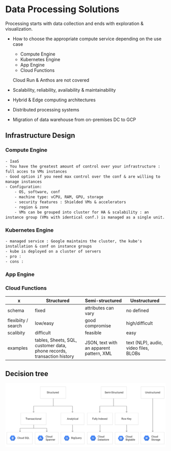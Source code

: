 # Data Processing Solutions

Processing starts with data collection and ends with exploration & visualization.
- How to choose the appropriate compute service depending on the use case
    - Compute Engine
    - Kubernetes Engine
    - App Engine
    - Cloud Functions

    Cloud Run & Anthos are not covered
- Scalability, reliability, availability & maintainability
- Hybrid & Edge computing architectures
- Distributed processing systems
- Migration of data warehouse from on-premises DC to GCP

## Infrastructure Design

### Compute Engine
    - IaaS
    - You have the greatest amount of control over your infrastructure : full acces to VMs instances
    - Good option if you need max control over the conf & are willing to manage instances
    - Configuration:
        - OS, software, conf
        - machine type: vCPU, RAM, GPU, storage
        - security features : Shielded VMs & accelerators
        - region & zone
        - VMs can be grouped into cluster for HA & scalability : an instance group (VMs with identical conf.) is managed as a single unit.

### Kubernetes Engine

    - managed service : Google maintains the cluster, the kube's installation & conf on instance groups
    - kube is deployed on a cluster of servers
    - pro : 
    - cons : 
    
### App Engine


### Cloud Functions




x       | Structured        | Semi-structured           | Unstructured  |
--------| ------------- |-------------| -----|
schema  | fixed      |  attributes can vary | no defined |
flexibiity / search   | low/easy      | good compromise      |   high/difficult |
scalibity   | difficult | feasible      |    easy |
examples   | tables, Sheets, SQL, customer data, phone records, transaction history | JSON, text with an apparent pattern, XML      |    text (NLP), audio, video files, BLOBs |


## Decision tree
    
![Example](pictures/decision_tree.svg "Example")




